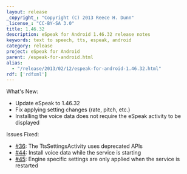 ```yaml
---
layout: release
_copyright_: "Copyright (C) 2013 Reece H. Dunn"
_license_: "CC-BY-SA 3.0"
title: 1.46.32
description: eSpeak for Android 1.46.32 release notes
keywords: text to speech, tts, espeak, android
category: release
project: eSpeak for Android
parent: /espeak-for-android.html
alias:
  - "/release/2013/02/12/espeak-for-android-1.46.32.html"
rdf: ['rdfxml']
---
```


What's New:

*  Update eSpeak to 1.46.32
*  Fix applying setting changes (rate, pitch, etc.)
*  Installing the voice data does not require the eSpeak activity to be displayed

Issues Fixed:

*  [#36](https://github.com/rhdunn/espeak/issues/36): The TtsSettingsActivity uses deprecated APIs
*  [#44](https://github.com/rhdunn/espeak/issues/44): Install voice data while the service is starting
*  [#45](https://github.com/rhdunn/espeak/issues/45): Engine specific settings are only applied when the service is restarted
